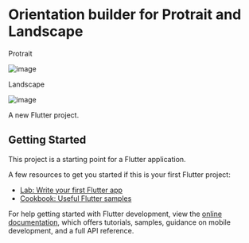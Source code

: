 
# Orientation builder for Protrait and Landscape
Protrait


![image](https://github.com/moniruzzaman76/Flutter-Live-Test/assets/107347380/cec60b31-8dc6-4e96-8b1d-78cb40e11ed6)





Landscape


![image](https://github.com/moniruzzaman76/Flutter-Live-Test/assets/107347380/b46a7edf-34b1-4be9-addb-18d8486c0763)



A new Flutter project.

## Getting Started

This project is a starting point for a Flutter application.

A few resources to get you started if this is your first Flutter project:

- [Lab: Write your first Flutter app](https://docs.flutter.dev/get-started/codelab)
- [Cookbook: Useful Flutter samples](https://docs.flutter.dev/cookbook)

For help getting started with Flutter development, view the
[online documentation](https://docs.flutter.dev/), which offers tutorials,
samples, guidance on mobile development, and a full API reference.
